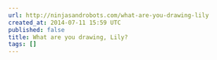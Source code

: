 ```yaml
---
url: http://ninjasandrobots.com/what-are-you-drawing-lily
created_at: 2014-07-11 15:59 UTC
published: false
title: What are you drawing, Lily?
tags: []
---
```



